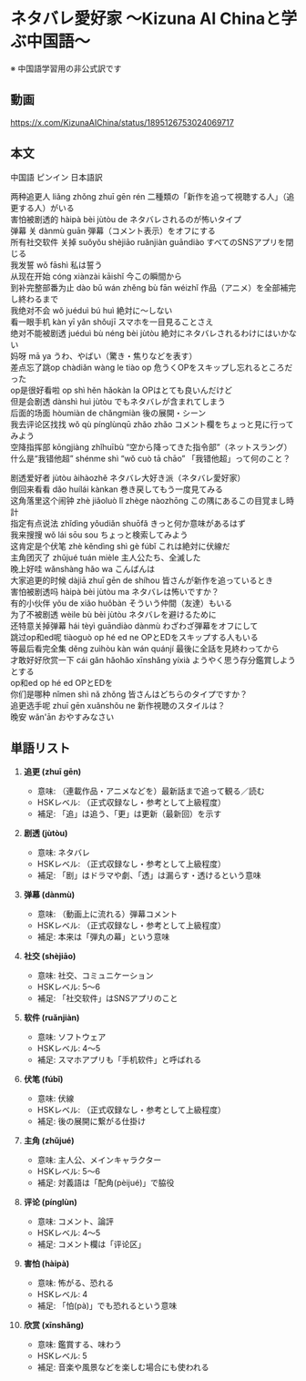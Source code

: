 # ネタバレ愛好家 〜Kizuna AI Chinaと学ぶ中国語〜
※ 中国語学習用の非公式訳です

## 動画
https://x.com/KizunaAIChina/status/1895126753024069717

## 本文

中国語 ピンイン 日本語訳

两种追更人 liǎng zhǒng zhuī gēn rén 二種類の「新作を追って視聴する人」（追更する人）がいる  
害怕被剧透的 hàipà bèi jùtòu de ネタバレされるのが怖いタイプ  
弹幕 关 dànmù guān 弾幕（コメント表示）をオフにする  
所有社交软件 关掉 suǒyǒu shèjiāo ruǎnjiàn guāndiào すべてのSNSアプリを閉じる  
我发誓 wǒ fāshì 私は誓う  
从现在开始 cóng xiànzài kāishǐ 今この瞬間から  
到补完整部番为止 dào bǔ wán zhěng bù fān wéizhǐ 作品（アニメ）を全部補完し終わるまで  
我绝对不会 wǒ juéduì bú huì 絶対に〜しない  
看一眼手机 kàn yī yǎn shǒujī スマホを一目見ることさえ  
绝对不能被剧透 juéduì bù néng bèi jùtòu 絶対にネタバレされるわけにはいかない  
妈呀 mā ya うわ、やばい（驚き・焦りなどを表す）  
差点忘了跳op chàdiǎn wàng le tiào op 危うくOPをスキップし忘れるところだった  
op是很好看啦 op shì hěn hǎokàn la OPはとても良いんだけど  
但是会剧透 dànshì huì jùtòu でもネタバレが含まれてしまう  
后面的场面 hòumiàn de chǎngmiàn 後の展開・シーン  
我去评论区找找 wǒ qù pínglùnqū zhǎo zhǎo コメント欄をちょっと見に行ってみよう  
空降指挥部 kōngjiàng zhǐhuībù “空から降ってきた指令部”（ネットスラング）  
什么是“我错他超” shénme shì “wǒ cuò tā chāo” 「我错他超」って何のこと？  

剧透爱好者 jùtòu àihàozhě ネタバレ大好き派（ネタバレ愛好家）  
倒回来看看 dǎo huílái kànkan 巻き戻してもう一度見てみる  
这角落里这个闹钟 zhè jiǎoluò lǐ zhège nàozhōng この隅にあるこの目覚まし時計  
指定有点说法 zhǐdìng yǒudiǎn shuōfǎ きっと何か意味があるはず  
我来搜搜 wǒ lái sōu sou ちょっと検索してみよう  
这肯定是个伏笔 zhè kěndìng shì gè fúbǐ これは絶対に伏線だ  
主角团灭了 zhǔjué tuán mièle 主人公たち、全滅した  
晚上好哇 wǎnshàng hǎo wa こんばんは  
大家追更的时候 dàjiā zhuī gēn de shíhou 皆さんが新作を追っているとき  
害怕被剧透吗 hàipà bèi jùtòu ma ネタバレは怖いですか？  
有的小伙伴 yǒu de xiǎo huǒbàn そういう仲間（友達）もいる  
为了不被剧透 wèile bù bèi jùtòu ネタバレを避けるために  
还特意关掉弹幕 hái tèyì guāndiào dànmù わざわざ弾幕をオフにして  
跳过op和ed呢 tiàoguò op hé ed ne OPとEDをスキップする人もいる  
等最后看完全集 děng zuìhòu kàn wán quánjí 最後に全話を見終わってから  
才敢好好欣赏一下 cái gǎn hǎohǎo xīnshǎng yíxià ようやく思う存分鑑賞しようとする  
op和ed op hé ed OPとEDを  
你们是哪种 nǐmen shì nǎ zhǒng 皆さんはどちらのタイプですか？  
追更选手呢 zhuī gēn xuǎnshǒu ne 新作視聴のスタイルは？  
晚安 wǎn'ān おやすみなさい  

## 単語リスト

1. **追更 (zhuī gēn)**  
   - 意味: （連載作品・アニメなどを）最新話まで追って観る／読む  
   - HSKレベル: （正式収録なし・参考として上級程度）  
   - 補足: 「追」は追う、「更」は更新（最新回）を示す

2. **剧透 (jùtòu)**  
   - 意味: ネタバレ  
   - HSKレベル: （正式収録なし・参考として上級程度）  
   - 補足: 「剧」はドラマや劇、「透」は漏らす・透けるという意味

3. **弹幕 (dànmù)**  
   - 意味: （動画上に流れる）弾幕コメント  
   - HSKレベル: （正式収録なし・参考として上級程度）  
   - 補足: 本来は「弾丸の幕」という意味

4. **社交 (shèjiāo)**  
   - 意味: 社交、コミュニケーション  
   - HSKレベル: 5〜6  
   - 補足: 「社交软件」はSNSアプリのこと

5. **软件 (ruǎnjiàn)**  
   - 意味: ソフトウェア  
   - HSKレベル: 4〜5  
   - 補足: スマホアプリも「手机软件」と呼ばれる

6. **伏笔 (fúbǐ)**  
   - 意味: 伏線  
   - HSKレベル: （正式収録なし・参考として上級程度）  
   - 補足: 後の展開に繋がる仕掛け

7. **主角 (zhǔjué)**  
   - 意味: 主人公、メインキャラクター  
   - HSKレベル: 5〜6  
   - 補足: 対義語は「配角(pèijué)」で脇役

8. **评论 (pínglùn)**  
   - 意味: コメント、論評  
   - HSKレベル: 4〜5  
   - 補足: コメント欄は「评论区」

9. **害怕 (hàipà)**  
   - 意味: 怖がる、恐れる  
   - HSKレベル: 4  
   - 補足: 「怕(pà)」でも恐れるという意味

10. **欣赏 (xīnshǎng)**  
    - 意味: 鑑賞する、味わう  
    - HSKレベル: 5  
    - 補足: 音楽や風景などを楽しむ場合にも使われる
